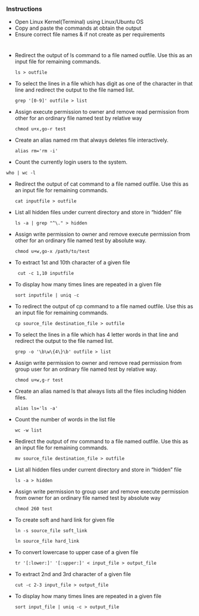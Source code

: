 ### Instructions
* Open Linux Kernel(Terminal) using Linux/Ubuntu OS
* Copy and paste the commands at obtain the output
* Ensure correct file names & if not create as per requirements
 #  

- Redirect the output of ls command to a file named outfile. Use this as an input file for remaining commands.
  ```
  ls > outfile
  ```
  
- To select the lines in a file which has digit as one of the character in that line and redirect the output to the file named list.
  ```
  grep '[0-9]' outfile > list
  ```
  
- Assign execute permission to owner and remove read permission from other for an ordinary file named test by relative way
  ```
  chmod u+x,go-r test
  ```
  
- Create an alias named rm that always deletes file interactively.
  ```
  alias rm='rm -i'
  ```
  
- Count the currently login users to the system.
 ```
who | wc -l
 ```

- Redirect the output of cat command to a file named outfile. Use this as an input file for remaining commands.
  ```
  cat inputfile > outfile
  ```
  
- List all hidden files under current directory and store in “hidden” file
  ```
  ls -a | grep "^\." > hidden
  ```
  
- Assign write permission to owner and remove execute permission from other for an ordinary file named test by absolute way.
  ```
  chmod u+w,go-x /path/to/test
  ```
  
  
- To extract 1st and 10th character of a given file
  ```
   cut -c 1,10 inputfile
  ```
  
- To display how many times lines are repeated in a given file
  ```
  sort inputfile | uniq -c
  ```

- To redirect the output of cp command to a file named outfile. Use this as an input file for remaining commands.
  ```
  cp source_file destination_file > outfile
  ```
  
- To select the lines in a file which has 4 letter words in that line and redirect the output to the file named list.
  ```
  grep -o '\b\w\{4\}\b' outfile > list
  ```
  
- Assign write permission to owner and remove read permission from group user for an ordinary file named test by relative way.
  ```
  chmod u+w,g-r test
  ```
  
- Create an alias named ls that always lists all the files including hidden files.
  ```
  alias ls='ls -a'
  ```
- Count the number of words in the list file
  ```
  wc -w list
  ```

- Redirect the output of mv command to a file named outfile. Use this as an input file for remaining commands.
  ```
  mv source_file destination_file > outfile
  ```
  
- List all hidden files under current directory and store in “hidden” file
  ```
  ls -a > hidden
  ```
  
- Assign write permission to group user and remove execute permission from owner for an ordinary file named test by absolute way
  ```
  chmod 260 test
  ```
  
- To create soft and hard link for given file
  ```
  ln -s source_file soft_link
  ```
  ```
  ln source_file hard_link
  ```
  
- To convert lowercase to upper case of a given file
  ```
  tr '[:lower:]' '[:upper:]' < input_file > output_file
  ```
  
- To extract 2nd and 3rd character of a given file
  ```
  cut -c 2-3 input_file > output_file
  ```
  
- To display how many times lines are repeated in a given file
  ```
  sort input_file | uniq -c > output_file
  ```
